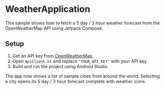 # WeatherApplication

This sample shows how to fetch a 5 day / 3 hour weather forecast from the OpenWeatherMap API using Jetpack Compose.

## Setup
1. Get an API key from [OpenWeatherMap](https://openweathermap.org/api).
2. Open `ApiClient.kt` and replace `"YOUR_API_KEY"` with your API key.
3. Build and run the project using Android Studio.

The app now shows a list of sample cities from around the world. Selecting a city opens
its 5 day / 3 hour forecast complete with weather icons.
